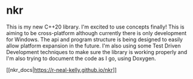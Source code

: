 # nkr
This is my new C++20 library. I'm excited to use concepts finally! This is aiming to be cross-platform although currently there is only development for Windows. The api and program structure is being designed to easily allow platform expansion in the future. I'm also using some Test Driven Development techniques to make sure the library is working properly and I'm also trying to document the code as I go, using Doxygen.

[[nkr_docs|https://r-neal-kelly.github.io/nkr]]

